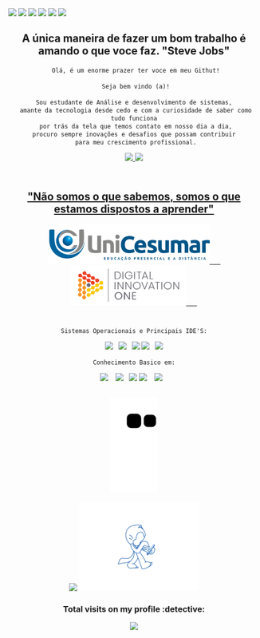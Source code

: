 <div>
   <a href="https://www.youtube.com/channel/UC-LVwMsF0t-zQ1AMyP6PoUA" target="_blank"><img src="https://img.shields.io/badge/YouTube-FF0000?style=for-the-badge&logo=youtube&logoColor=white" target="_blank"></a>
  <a href="https://instagram.com/gerleidson" target="_blank"><img src="https://img.shields.io/badge/-Instagram-%23E4405F?style=for-the-badge&logo=instagram&logoColor=white" target="_blank"></a>
 	<a href="https://discord.gg/gerleidson" target="_blank"><img src="https://img.shields.io/badge/Discord-7289DA?style=for-the-badge&logo=discord&logoColor=white" target="_blank"></a> 
  <a href = "mailto:gerleidson.bomfim@gmail.com"><img src="https://img.shields.io/badge/-Gmail-%23333?style=for-the-badge&logo=gmail&logoColor=white" target="_blank"></a>
  <a href="https://www.linkedin.com/in/gerleidson-bomfim" target="_blank"><img src="https://img.shields.io/badge/-LinkedIn-%230077B5?style=for-the-badge&logo=linkedin&logoColor=white" target="_blank"></a>
  <a href="https://api.whatsapp.com/send?phone=+5571992777540" target="_blank"><img src="https://img.shields.io/badge/WhatsApp-25D366?style=for-the-badge&logo=whatsapp&logoColor=white" target="_blank"></a>
  
  
   
 <div>
  
<div align= "center">
  <h2> A única maneira de fazer um bom trabalho é amando o que voce faz. "Steve Jobs"
  </h2>
 
     Olá, é um enorme prazer ter voce em meu Githut!
    
     Seja bem vindo (a)!
     
     Sou estudante de Análise e desenvolvimento de sistemas, 
     amante da tecnologia desde cedo e com a curiosidade de saber como tudo funciona
     por trás da tela que temos contato em nosso dia a dia,
     procuro sempre inovações e desafios que possam contribuir 
     para meu crescimento profissional.
     
  
<div align="center">
  <a href="https://github.com/gerleidson">
  <img height="180em" src="https://github-readme-stats.vercel.app/api?username=Gerleidson&show_icons=true&theme=dracula&include_all_commits=true&count_private=true"/>
  <img height="180em" src="https://github-readme-stats.vercel.app/api/top-langs/?username=Gerleidson&layout=compact&langs_count=7&theme=dracula"/>
     </div>
    
<div style="display: inline_block"><br>
<link rel="stylesheet" href="https://cdn.jsdelivr.net/gh/devicons/devicon@v2.14.0/devicon.min.css">
</div>
  
#
   <div align = "center">
  <h2> "Não somos o que sabemos, somos o que estamos dispostos a aprender"
  </h2>
  
  <a align ="left" href="https://www.unicesumar.edu.br/home/">
  <img  height = "80 " src = "https://github.com/LeandroDukievicz/LeandroDukievicz/blob/main/logo.png"/> &ensp; &ensp;
  </a>  
  
  <a align = "center " href="https://www.dio.me/">
      <img height ="80" src="https://github.com/LeandroDukievicz/LeandroDukievicz/blob/main/dio.png"/> &ensp; &ensp;
  </a>
   
  <div/>
   
#
  
    Sistemas Operacionais e Principais IDE'S:
  <div align= "justified">
     <img height ="80" src="https://cdn.jsdelivr.net/gh/devicons/devicon/icons/windows8/windows8-original.svg" />&ensp;
     <img height = "80" src="https://cdn.jsdelivr.net/gh/devicons/devicon/icons/linux/linux-original.svg" />&ensp;
     <img height = "80"src="https://cdn.jsdelivr.net/gh/devicons/devicon/icons/github/github-original.svg" />
     <img height = "80" src="https://cdn.jsdelivr.net/gh/devicons/devicon/icons/vscode/vscode-original.svg" />&ensp;
     <img height = "80" src="https://cdn.jsdelivr.net/gh/devicons/devicon/icons/intellij/intellij-original.svg" /> 


     
    Conhecimento Basico em:
  <div align= "justified">
    <img height = "80" src="https://cdn.jsdelivr.net/gh/devicons/devicon/icons/c/c-original.svg" /> &ensp;
    <img height = "80 "src="https://cdn.jsdelivr.net/gh/devicons/devicon/icons/java/java-original.svg" />&ensp;
    <img height = "80"src="https://cdn.jsdelivr.net/gh/devicons/devicon/icons/github/github-original.svg" />
    <img height = "80" src="https://cdn.jsdelivr.net/gh/devicons/devicon/icons/figma/figma-original.svg" /> &ensp;
    <img  height = "80"src="https://cdn.jsdelivr.net/gh/devicons/devicon/icons/mysql/mysql-original.svg" /> &ensp;
  
</div>
       
##  
  
   ![Snake animation](https://github.com/gerleidson/gerleidson/blob/output/github-contribution-grid-snake.svg)
 
</div>
  
 ![](https://i.imgur.com/waxVImv.png)
  <img align = "center " height= "180em" src="https://github.com/LeandroDukievicz/LeandroDukievicz/blob/main/walkcyclevector24-dribbble-unscreen.gif"/>

 <h3 align="center"> Total visits on my profile :detective:</h3>

 <div align="center">
 <img src="https://profile-counter.glitch.me/Gerleidson/count.svg"/>
  </div>
